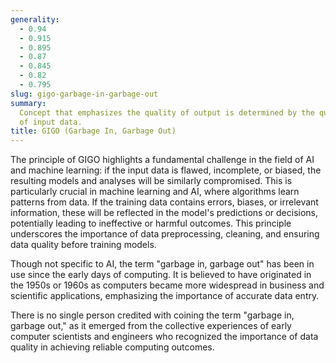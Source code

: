```yaml
---
generality:
  - 0.94
  - 0.915
  - 0.895
  - 0.87
  - 0.845
  - 0.82
  - 0.795
slug: gigo-garbage-in-garbage-out
summary:
  Concept that emphasizes the quality of output is determined by the quality
  of input data.
title: GIGO (Garbage In, Garbage Out)
---
```


The principle of GIGO highlights a fundamental challenge in the field of AI and machine learning: if the input data is flawed, incomplete, or biased, the resulting models and analyses will be similarly compromised. This is particularly crucial in machine learning and AI, where algorithms learn patterns from data. If the training data contains errors, biases, or irrelevant information, these will be reflected in the model's predictions or decisions, potentially leading to ineffective or harmful outcomes. This principle underscores the importance of data preprocessing, cleaning, and ensuring data quality before training models.

Though not specific to AI, the term "garbage in, garbage out" has been in use since the early days of computing. It is believed to have originated in the 1950s or 1960s as computers became more widespread in business and scientific applications, emphasizing the importance of accurate data entry.

There is no single person credited with coining the term "garbage in, garbage out," as it emerged from the collective experiences of early computer scientists and engineers who recognized the importance of data quality in achieving reliable computing outcomes.
